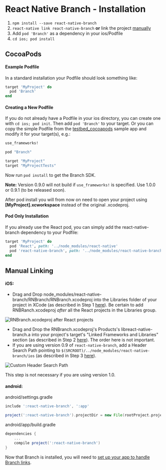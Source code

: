 # React Native Branch - Installation
1. `npm install --save react-native-branch`
2. `react-native link react-native-branch` **or** link the project [manually](#manual-linking)
3. Add `pod 'Branch'` as a dependency in your ios/Podfile
4. `cd ios; pod install`

## CocoaPods
#### Example Podfile
In a standard installation your Podfile should look something like:
```Ruby
target 'MyProject' do
  pod 'Branch'
end
```

#### Creating a New Podfile
If you do not already have a Podfile in your ios directory, you can create one with `cd ios; pod init`. Then add `pod 'Branch'` to your target. Or you
can copy the simple Podfile from the [testbed_cocoapods](../testbed/testbed_cocoapods/ios/Podfile) sample app
and modify it for your target(s), e.g.:
```Ruby
use_frameworks!

pod "Branch"

target "MyProject"
target "MyProjectTests"
```
Now run `pod install` to get the Branch SDK.

**Note:** Version 0.9.0 will not build if `use_frameworks!` is specified. Use 1.0.0 or 0.9.1 (to be released soon).

After pod install you will from now on need to open your project using **[MyProject].xcworkspace** instead of the original .xcodeproj.

#### Pod Only Installation
If you already use the React pod, you can simply add the react-native-branch dependency to your Podfile:
```Ruby
target 'MyProject' do
  pod 'React', path: '../node_modules/react-native'
  pod 'react-native-branch', path: '../node_modules/react-native-branch'
end
```

## Manual Linking
#### iOS:
- Drag and Drop node_modules/react-native-branch/RNBranch/RNBranch.xcodeproj into the Libraries folder of your project in XCode (as described in Step 1 [here](http://facebook.github.io/react-native/docs/linking-libraries-ios.html#manual-linking)). Be certain to add RNBRanch.xcodeproj
*after* all the React projects in the Libraries group.

![RNBranch.xcodeproj after React projects](https://raw.githubusercontent.com/BranchMetrics/react-native-branch-deep-linking/master/docs/assets/RNBranch.png)
- Drag and Drop the RNBranch.xcodeproj's Products's libreact-native-branch.a into your project's target's "Linked Frameworks and Libraries" section (as described in Step 2 [here](http://facebook.github.io/react-native/docs/linking-libraries-ios.html#manual-linking)). The order here is not important.
- If you are using version 0.9 of `react-native-branch`, add a Header Search Path pointing to `$(SRCROOT)/../node_modules/react-native-branch/ios` (as described in Step 3 [here](http://facebook.github.io/react-native/docs/linking-libraries-ios.html#manual-linking)).

![Custom Header Search Path](https://raw.githubusercontent.com/BranchMetrics/react-native-branch-deep-linking/master/docs/assets/header-search-path.png)

This step is not necessary if you are using version 1.0.

#### android:
android/settings.gradle
```gradle
include ':react-native-branch', ':app'

project(':react-native-branch').projectDir = new File(rootProject.projectDir, '../node_modules/react-native-branch/android')
```
android/app/build.gradle
```gradle
dependencies {
    ...
    compile project(':react-native-branch')
}
```

Now that Branch is installed, you will need to [set up your app to handle Branch links](./setup.md).
